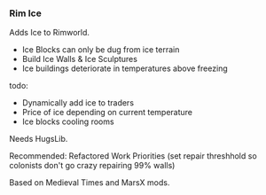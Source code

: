 ### Rim Ice ###

Adds Ice to Rimworld.

* Ice Blocks can only be dug from ice terrain
* Build Ice Walls & Ice Sculptures
* Ice buildings deteriorate in temperatures above freezing

todo:

* Dynamically add ice to traders
* Price of ice depending on current temperature
* Ice blocks cooling rooms

Needs HugsLib.

Recommended: Refactored Work Priorities (set repair threshhold so colonists don't go crazy repairing 99% walls)

Based on Medieval Times and MarsX mods.
